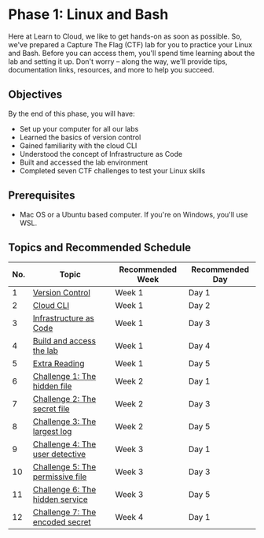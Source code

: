 # Phase 1: Linux and Bash

Here at Learn to Cloud, we like to get hands-on as soon as possible. So, we've prepared a Capture The Flag (CTF) lab for you to practice your Linux and Bash. Before you can access them, you'll spend time learning about the lab and setting it up. Don't worry – along the way, we'll provide tips, documentation links, resources, and more to help you succeed.

## Objectives

By the end of this phase, you will have:

- Set up your computer for all our labs
- Learned the basics of version control
- Gained familiarity with the cloud CLI
- Understood the concept of Infrastructure as Code
- Built and accessed the lab environment
- Completed seven CTF challenges to test your Linux skills

## Prerequisites

- Mac OS or a Ubuntu based computer. If you're on Windows, you'll use WSL.

## Topics and Recommended Schedule

| No. | Topic                        | Recommended Week | Recommended Day |
|-----|------------------------------|------------------|-----------------|
| 1   | [Version Control](1-versioncontrol)              | Week 1           | Day 1            |
| 2   | [Cloud CLI](2-cli)                    | Week 1           | Day 2            |
| 3   | [Infrastructure as Code](3-iac)       | Week 1           | Day 3            |
| 4   | [Build and access the lab](4-buildthelab)     | Week 1           | Day 4            |
| 5   | [Extra Reading](5-reading)                | Week 1           | Day 5            |
| 6   | [Challenge 1: The hidden file](ctf1) | Week 2           | Day 1            |
| 7   | [Challenge 2: The secret file](ctf2)        | Week 2           | Day 3            |
| 8   | [Challenge 3: The largest log](ctf3)        | Week 2           | Day 5            |
| 9   | [Challenge 4: The user detective](ctf4)     | Week 3           | Day 1            |
| 10  | [Challenge 5: The permissive file](ctf5)    | Week 3           | Day 3            |
| 11  | [Challenge 6: The hidden service](ctf6)     | Week 3           | Day 5           |
| 12  | [Challenge 7: The encoded secret](ctf7)     | Week 4           | Day 1            |
